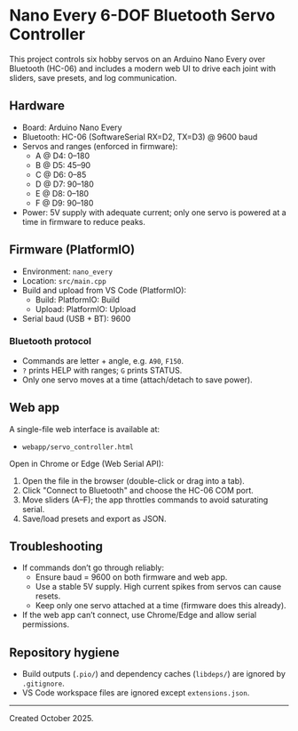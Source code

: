 # Nano Every 6-DOF Bluetooth Servo Controller

This project controls six hobby servos on an Arduino Nano Every over Bluetooth (HC-06) and includes a modern web UI to drive each joint with sliders, save presets, and log communication.

## Hardware
- Board: Arduino Nano Every
- Bluetooth: HC-06 (SoftwareSerial RX=D2, TX=D3) @ 9600 baud
- Servos and ranges (enforced in firmware):
  - A @ D4: 0–180
  - B @ D5: 45–90
  - C @ D6: 0–85
  - D @ D7: 90–180
  - E @ D8: 0–180
  - F @ D9: 90–180
- Power: 5V supply with adequate current; only one servo is powered at a time in firmware to reduce peaks.

## Firmware (PlatformIO)
- Environment: `nano_every`
- Location: `src/main.cpp`
- Build and upload from VS Code (PlatformIO):
  - Build: PlatformIO: Build
  - Upload: PlatformIO: Upload
- Serial baud (USB + BT): 9600

### Bluetooth protocol
- Commands are letter + angle, e.g. `A90`, `F150`.
- `?` prints HELP with ranges; `G` prints STATUS.
- Only one servo moves at a time (attach/detach to save power).

## Web app
A single-file web interface is available at:
- `webapp/servo_controller.html`

Open in Chrome or Edge (Web Serial API):
1. Open the file in the browser (double-click or drag into a tab).
2. Click "Connect to Bluetooth" and choose the HC-06 COM port.
3. Move sliders (A–F); the app throttles commands to avoid saturating serial.
4. Save/load presets and export as JSON.

## Troubleshooting
- If commands don’t go through reliably:
  - Ensure baud = 9600 on both firmware and web app.
  - Use a stable 5V supply. High current spikes from servos can cause resets.
  - Keep only one servo attached at a time (firmware does this already).
- If the web app can’t connect, use Chrome/Edge and allow serial permissions.

## Repository hygiene
- Build outputs (`.pio/`) and dependency caches (`libdeps/`) are ignored by `.gitignore`.
- VS Code workspace files are ignored except `extensions.json`.

---
Created October 2025. 